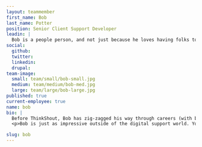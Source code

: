 ```yaml
---
layout: teammember
first_name: Bob
last_name: Potter
position: Senior Client Support Developer
leadin: |
  Bob is a people person, and not just because he loves having folks to tell his jokes to. He understands that the foundation for any successful organization is a dedicated team, and having them feel heard is his top priority. 
social:
  github:
  twitter:
  linkedin: 
  drupal:
team-image:
  small: team/small/bob-small.jpg
  medium: team/medium/bob-med.jpg
  large: team/large/bob-large.jpg
published: true
current-employee: true
name: bob
bio: |
  Before ThinkShout, Bob has zig-zagged his way through careers (with bouts of traveling mixed in) based in social and environmental good. A graduate in philosophy from The University of Wisconsin, Bob served two terms as an Americorps volunteer in Portland before going to pursue environmental law. Well, almost pursue. Lucky for us, while he was working for a sustainable building organization an actual environmental lawyer talked him out of it. So, Bob pivoted and landed in the digital agency world, where he has gained experience working for an educational software company, Laughing Planet (a fellow B Corp, woo!), and Cerbo, a medical software company where he redesigned and rebuilt their entire Patient Portal. Not a feat for the weak!  
  <p>Bob is just as impressive outside of the digital support world. You know what they say, “A Bob of all trades is a master of...a lot of other ones as well.” OK, so maybe we made that up, but it holds true because Bob has a bunch of cool hobbies. He loves being active by way of hiking, backpacking, bike riding, gardening, or skydiving-- bonus points if his pup can come along. He has also developed a love and talent for pottery, which he likes to joke is in his blood. (Because his last name is Potter, ha ha, get it?) Finally, lesser known to the Portland community, Bob is a reality TV show star with an appearance on “My First Place.” Please refer to his agent for autographs or booking details. 

slug: bob
---
```


